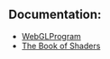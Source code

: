 ## Documentation:

- [WebGLProgram](https://threejs.org/docs/#api/en/renderers/webgl/WebGLProgram)
- [The Book of Shaders](https://thebookofshaders.com/)
